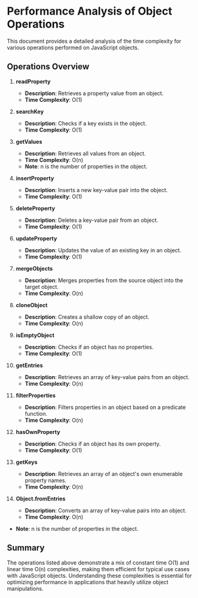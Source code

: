 # Performance Analysis of Object Operations

This document provides a detailed analysis of the time complexity for various operations performed on JavaScript objects.

## Operations Overview

1. **readProperty**
   - **Description**: Retrieves a property value from an object.
   - **Time Complexity**: O(1)

2. **searchKey**
   - **Description**: Checks if a key exists in the object.
   - **Time Complexity**: O(1)

3. **getValues**
   - **Description**: Retrieves all values from an object.
   - **Time Complexity**: O(n)
   - **Note**: n is the number of properties in the object.

4. **insertProperty**
   - **Description**: Inserts a new key-value pair into the object.
   - **Time Complexity**: O(1)

5. **deleteProperty**
   - **Description**: Deletes a key-value pair from an object.
   - **Time Complexity**: O(1)

6. **updateProperty**
   - **Description**: Updates the value of an existing key in an object.
   - **Time Complexity**: O(1)

7. **mergeObjects**
   - **Description**: Merges properties from the source object into the target object.
   - **Time Complexity**: O(n)

8. **cloneObject**
   - **Description**: Creates a shallow copy of an object.
   - **Time Complexity**: O(n)

9. **isEmptyObject**
   - **Description**: Checks if an object has no properties.
   - **Time Complexity**: O(1)

10. **getEntries**
    - **Description**: Retrieves an array of key-value pairs from an object.
    - **Time Complexity**: O(n)

11. **filterProperties**
    - **Description**: Filters properties in an object based on a predicate function.
    - **Time Complexity**: O(n)

12. **hasOwnProperty**
    - **Description**: Checks if an object has its own property.
    - **Time Complexity**: O(1)

13. **getKeys**
    - **Description**: Retrieves an array of an object's own enumerable property names.
    - **Time Complexity**: O(n)

14. **Object.fromEntries**
    - **Description**: Converts an array of key-value pairs into an object.
    - **Time Complexity**: O(n)


- **Note**: n is the number of properties in the object.

## Summary

The operations listed above demonstrate a mix of constant time O(1) and linear time O(n) complexities, making them efficient for typical use cases with JavaScript objects. Understanding these complexities is essential for optimizing performance in applications that heavily utilize object manipulations.
